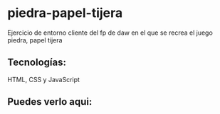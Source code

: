 # piedra-papel-tijera
Ejercicio de entorno cliente del fp de daw en el que se recrea el juego piedra, papel tijera
## Tecnologías:
HTML, CSS y JavaScript
## Puedes verlo aqui: 

